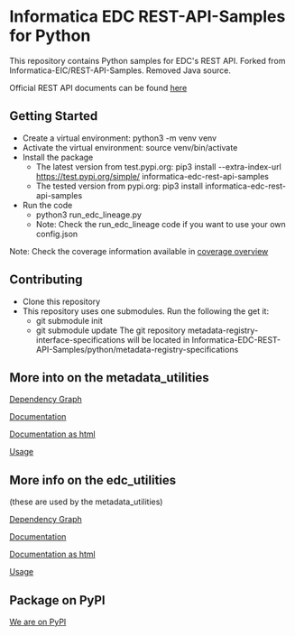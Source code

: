 # Informatica EDC REST-API-Samples for Python
This repository contains Python samples for EDC's REST API. 
Forked from Informatica-EIC/REST-API-Samples. Removed Java source.

Official REST API documents can be found [here](https://docs.informatica.com/data-catalog/enterprise-data-catalog/10-4-1/enterprise-data-catalog-rest-api-reference)

Getting Started
---------------

* Create a virtual environment:
  python3 -m venv venv
* Activate the virtual environment:
  source venv/bin/activate
* Install the package
  * The latest version from test.pypi.org:
    pip3 install --extra-index-url https://test.pypi.org/simple/ informatica-edc-rest-api-samples
  * The tested version from pypi.org:
    pip3 install informatica-edc-rest-api-samples
* Run the code
  * python3 run_edc_lineage.py
  * Note: Check the run_edc_lineage code if you want to use your own config.json

Note: Check the coverage information available in [coverage overview](python/docs/htmlcoverage)

Contributing
------------

* Clone this repository
* This repository uses one submodules. Run the following the get it:
  - git submodule init
  - git submodule update
The git repository metadata-registry-interface-specifications will be located in Informatica-EDC-REST-API-Samples/python/metadata-registry-specifications

## More into on the metadata_utilities
[Dependency Graph](python/docs/metadata_utilities/metadata_utilities.svg)

[Documentation](python/docs/metadata_utilities/markdown/metadata_utilities/index.md)

[Documentation as html](python/docs/metadata_utilities/html/metadata_utilities/index.html)

[Usage](python/src/metadata_utilities/usage.md)


## More info on the edc_utilities
(these are used by the metadata_utilities)

[Dependency Graph](python/docs/edc_utilities/edc_utilities.svg)

[Documentation](python/docs/edc_utilities/markdown/edc_utilities/index.md)

[Documentation as html](python/docs/edc_utilities/html/edc_utilities/index.html)

[Usage](python/src/edc_utilities/usage.md)

## Package on PyPI

[We are on PyPI](https://pypi.org/project/informatica-edc-rest-api-samples/)


